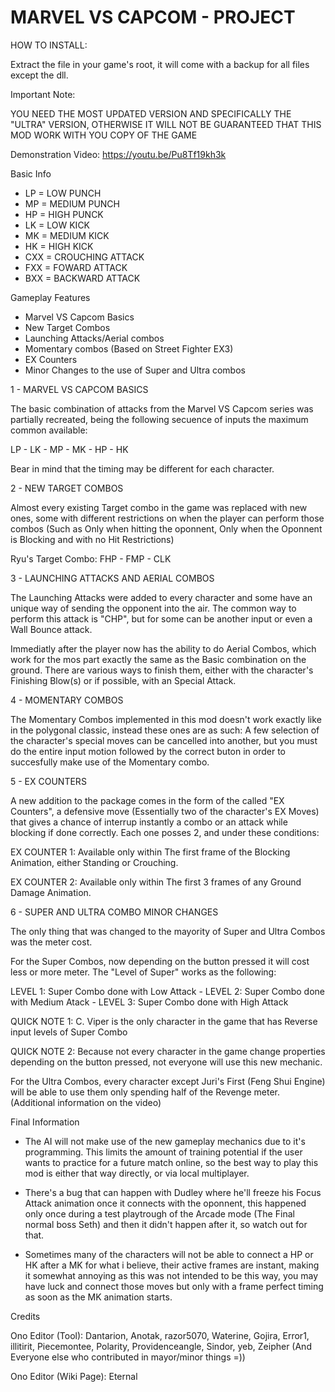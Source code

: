 # MARVEL VS CAPCOM - PROJECT


HOW TO INSTALL:

Extract the file in your game's root, it will come with a backup for all files except the dll.



Important Note:

YOU NEED THE MOST UPDATED VERSION AND SPECIFICALLY THE "ULTRA" VERSION, OTHERWISE IT WILL NOT BE GUARANTEED THAT THIS MOD WORK WITH YOU COPY OF THE GAME


Demonstration Video: https://youtu.be/Pu8Tf19kh3k



Basic Info


- LP = LOW PUNCH
- MP = MEDIUM PUNCH
- HP = HIGH PUNCK
- LK = LOW KICK
- MK = MEDIUM KICK
- HK = HIGH KICK
- CXX = CROUCHING ATTACK
- FXX = FOWARD ATTACK
- BXX = BACKWARD ATTACK



Gameplay Features

- Marvel VS Capcom Basics
- New Target Combos
- Launching Attacks/Aerial combos
- Momentary combos (Based on Street Fighter EX3)
- EX Counters
- Minor Changes to the use of Super and Ultra combos




1 - MARVEL VS CAPCOM BASICS


The basic combination of attacks from the Marvel VS Capcom series was partially recreated, being the following secuence of inputs the maximum common available:

LP - LK - MP - MK - HP - HK

Bear in mind that the timing may be different for each character.



2 - NEW TARGET COMBOS


Almost every existing Target combo in the game was replaced with new ones, some with different restrictions on when the player can perform those combos
(Such as Only when hitting the oponnent, Only when the Oponnent is Blocking and with no Hit Restrictions)

Ryu's Target Combo: FHP - FMP - CLK



3 - LAUNCHING ATTACKS AND AERIAL COMBOS


The Launching Attacks were added to every character and some have an unique way of sending the opponent into the air. The common way to perform this attack is "CHP", but for some can be another input or even a Wall Bounce attack.

Immediatly after the player now has the ability to do Aerial Combos, which work for the mos part exactly the same as the Basic combination on the ground.
There are various ways to finish them, either with the character's Finishing Blow(s) or if possible, with an Special Attack.



4 - MOMENTARY COMBOS


The Momentary Combos implemented in this mod doesn't work exactly like in the polygonal classic, instead these ones are as such:
A few selection of the character's special moves can be cancelled into another, but you must do the entire input motion followed by the correct buton in order to succesfully make use of the Momentary combo.



5 - EX COUNTERS


A new addition to the package comes in the form of the called "EX Counters", a defensive move (Essentially two of the character's EX Moves) that gives a chance
of interrup instantly a combo or an attack while blocking if done correctly. Each one posses 2, and under these conditions:

EX COUNTER 1: Available only within The first frame of the Blocking Animation, either Standing or Crouching.

EX COUNTER 2: Available only within The first 3 frames of any Ground Damage Animation.



6 - SUPER AND ULTRA COMBO MINOR CHANGES


The only thing that was changed to the mayority of Super and Ultra Combos was the meter cost.


For the Super Combos, now depending on the button pressed it will cost less or more meter. The "Level of Super" works as the following:

LEVEL 1: Super Combo done with Low Attack - LEVEL 2: Super Combo done with Medium Atack - LEVEL 3: Super Combo done with High Attack

QUICK NOTE 1: C. Viper is the only character in the game that has Reverse input levels of Super Combo

QUICK NOTE 2: Because not every character in the game change properties depending on the button pressed, not everyone will use this new mechanic.


For the Ultra Combos, every character except Juri's First (Feng Shui Engine) will be able to use them only spending half of the Revenge meter. (Additional information on the video)



Final Information


- The AI will not make use of the new gameplay mechanics due to it's programming. This limits the amount of training potential if the user wants to practice for a future match online, so the best way to play this mod is either that way directly, or via local multiplayer.

- There's a bug that can happen with Dudley where he'll freeze his Focus Attack animation once it connects with the oponnent, this happened only once during a test playtrough of the Arcade mode (The Final normal boss Seth) and then it didn't happen after it, so watch out for that.

- Sometimes many of the characters will not be able to connect a HP or HK after a MK for what i believe, their active frames are instant, making it somewhat annoying as this was not intended to be this way, you may have luck and connect those moves but only with a frame perfect timing as soon as the MK animation starts.


Credits

Ono Editor (Tool): Dantarion, Anotak, razor5070, Waterine, Gojira, Error1, illitirit, Piecemontee, Polarity, Providenceangle, Sindor, yeb, Zeipher (And Everyone else who contributed in mayor/minor things =))

Ono Editor (Wiki Page): Eternal
